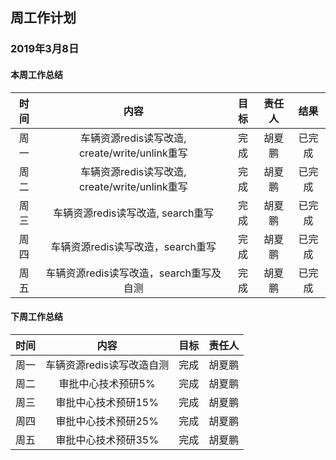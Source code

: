 ## 周工作计划

### 2019年3月8日

#### 本周工作总结

| 时间 |                      内容                      | 目标 | 责任人 |  结果  |
| :--: | :--------------------------------------------: | :--: | :----: | :----: |
| 周一 | 车辆资源redis读写改造, create/write/unlink重写 | 完成 | 胡夏鹏 | 已完成 |
| 周二 | 车辆资源redis读写改造, create/write/unlink重写 | 完成 | 胡夏鹏 | 已完成 |
| 周三 |       车辆资源redis读写改造, search重写        | 完成 | 胡夏鹏 | 已完成 |
| 周四 |       车辆资源redis读写改造，search重写        | 完成 | 胡夏鹏 | 已完成 |
| 周五 |    车辆资源redis读写改造，search重写及自测     | 完成 | 胡夏鹏 | 已完成 |

#### 下周工作总结

| 时间 |           内容            | 目标 | 责任人 |
| :--: | :-----------------------: | :--: | :----: |
| 周一 | 车辆资源redis读写改造自测 | 完成 | 胡夏鹏 |
| 周二 |    审批中心技术预研5%     | 完成 | 胡夏鹏 |
| 周三 |    审批中心技术预研15%    | 完成 | 胡夏鹏 |
| 周四 |    审批中心技术预研25%    | 完成 | 胡夏鹏 |
| 周五 |    审批中心技术预研35%    | 完成 | 胡夏鹏 |

